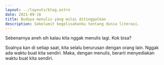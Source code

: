 ```yaml
---
layout: ../layouts/blog.astro
date: 2021-09-16
title: Budaya menulis yang mulai ditinggalkan
description: Sekelumit kegelisahanku tentang dunia literasi.
---
```


Sebenarnya aneh sih kalau kita nggak menulis lagi. Kok bisa?

Soalnya kan di setiap saat, kita selalu berurusan dengan orang lain. Nggak ada waktu buat kita sendiri. Maka, dengan menulis, berarti menyediakan waktu buat kita sendiri.